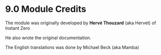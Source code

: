 # 9.0 Module Credits
The module was originally developed by **Hervé Thouzard** (aka Hervet) of Instant Zero

He also wrote the original documentation. 

The English translations was done by Michael Beck (aka Mamba)